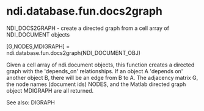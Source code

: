 # ndi.database.fun.docs2graph

  NDI_DOCS2GRAPH - create a directed graph from a cell array of NDI_DOCUMENT objects
  
  [G,NODES,MDIGRAPH] = ndi.database.fun.docs2graph(NDI_DOCUMENT_OBJ)
 
  Given a cell array of ndi.document objects, this function creates a directed graph with the 
  'depends_on' relationships. If an object A 'depends on' another object B, there will be an edge from B to A.
  The adjacency matrix G, the node names (document ids) NODES, and the Matlab directed graph object MDIGRAPH are
  all returned.
 
  See also: DIGRAPH
